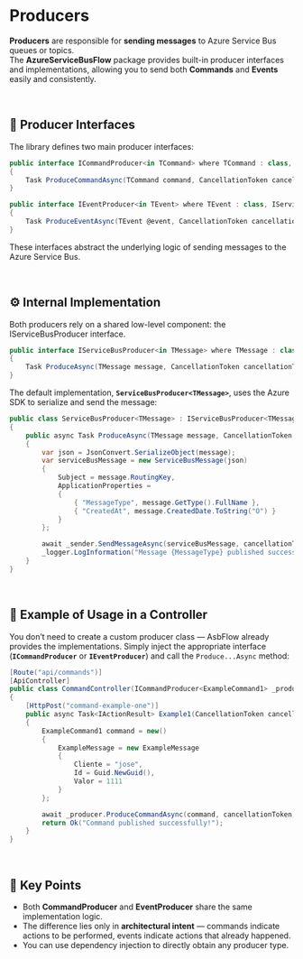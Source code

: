 # **Producers**

**Producers** are responsible for **sending messages** to Azure Service Bus queues or topics.  
The **AzureServiceBusFlow** package provides built-in producer interfaces and implementations, allowing you to send both **Commands** and **Events** easily and consistently.

<br>

## 🧩 Producer Interfaces

The library defines two main producer interfaces:

```csharp
public interface ICommandProducer<in TCommand> where TCommand : class, IServiceBusMessage
{
    Task ProduceCommandAsync(TCommand command, CancellationToken cancellationToken);
}

public interface IEventProducer<in TEvent> where TEvent : class, IServiceBusMessage
{
    Task ProduceEventAsync(TEvent @event, CancellationToken cancellationToken);
}
```

These interfaces abstract the underlying logic of sending messages to the Azure Service Bus.

<br>

## ⚙️ Internal Implementation

Both producers rely on a shared low-level component: the IServiceBusProducer<TMessage> interface.

```csharp
public interface IServiceBusProducer<in TMessage> where TMessage : class, IServiceBusMessage
{
    Task ProduceAsync(TMessage message, CancellationToken cancellationToken);
}
```


The default implementation, **`ServiceBusProducer<TMessage>`**, uses the Azure SDK to serialize and send the message:


```csharp
public class ServiceBusProducer<TMessage> : IServiceBusProducer<TMessage> where TMessage : class, IServiceBusMessage
{
    public async Task ProduceAsync(TMessage message, CancellationToken cancellationToken)
    {
        var json = JsonConvert.SerializeObject(message);
        var serviceBusMessage = new ServiceBusMessage(json)
        {
            Subject = message.RoutingKey,
            ApplicationProperties =
            {
                { "MessageType", message.GetType().FullName },
                { "CreatedAt", message.CreatedDate.ToString("O") }
            }
        };

        await _sender.SendMessageAsync(serviceBusMessage, cancellationToken);
        _logger.LogInformation("Message {MessageType} published successfully!", message.GetType().Name);
    }
}
```
<br>

## 🧱 Example of Usage in a Controller

You don’t need to create a custom producer class — AsbFlow already provides the implementations.
Simply inject the appropriate interface (**`ICommandProducer`** or **`IEventProducer`**) and call the `Produce...Async` method:

```csharp
[Route("api/commands")]
[ApiController]
public class CommandController(ICommandProducer<ExampleCommand1> _producer) : ControllerBase
{
    [HttpPost("command-example-one")]
    public async Task<IActionResult> Example1(CancellationToken cancellationToken)
    {
        ExampleCommand1 command = new()
        {
            ExampleMessage = new ExampleMessage
            {
                Cliente = "jose",
                Id = Guid.NewGuid(),
                Valor = 1111
            }
        };

        await _producer.ProduceCommandAsync(command, cancellationToken);
        return Ok("Command published successfully!");
    }
}
```

<br>

## 🧠 Key Points

- Both **CommandProducer** and **EventProducer** share the same implementation logic.
- The difference lies only in **architectural intent** — commands indicate actions to be performed, events indicate actions that already happened.
- You can use dependency injection to directly obtain any producer type.